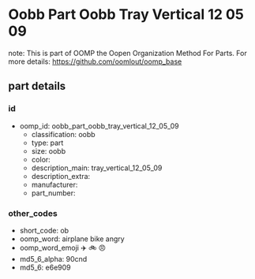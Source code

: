 # Oobb Part Oobb Tray Vertical 12 05 09  

note: This is part of OOMP the Oopen Organization Method For Parts. For more details: https://github.com/oomlout/oomp_base

##  part details





### id
* oomp_id: oobb_part_oobb_tray_vertical_12_05_09
  * classification: oobb
  * type: part
  * size: oobb
  * color: 
  * description_main: tray_vertical_12_05_09
  * description_extra: 
  * manufacturer: 
  * part_number: 

### other_codes
* short_code: ob
* oomp_word: airplane bike angry
* oomp_word_emoji :airplane: :bike: :angry:
* md5_6_alpha: 90cnd
* md5_6: e6e909